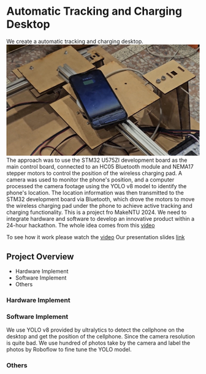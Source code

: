 # Automatic Tracking and Charging Desktop

We create a automatic tracking and charging desktop. 
<img src = './success_charging.jpg'>
The approach was to use the STM32 U575ZI development board as the main control board, connected to an HC05 Bluetooth module and NEMA17 stepper motors to control the position of the wireless charging pad. A camera was used to monitor the phone's position, and a computer processed the camera footage using the YOLO v8 model to identify the phone's location. The location information was then transmitted to the STM32 development board via Bluetooth, which drove the motors to move the wireless charging pad under the phone to achieve active tracking and charging functionality.
This is a project fro MakeNTU 2024. We need to integrate hardware and software to develop an innovative product within a 24-hour hackathon.
The whole idea comes from this [video](https://www.youtube.com/watch?v=JrasYJDyg4Q)

To see how it work please watch the [video](https://drive.google.com/file/d/1D8ejN8aws75AzB3uTx0aBy2nEfk7af9W/view?usp=sharing) 
Our presentation slides [link](https://docs.google.com/presentation/d/15X92Lmv90sgRnkveBSQfuRx1iELKd2kf/edit?usp=sharing&ouid=102782269072995870803&rtpof=true&sd=true)

## Project Overview

- Hardware Implement
- Software Implement
- Others

### Hardware Implement

### Software Implement
We use YOLO v8 provided by ultralytics to detect the cellphone on the desktop and get the position of the cellphone. Since the camera resolution is quite bad. We use hundred of photos take by the camera and label the photos by Roboflow to fine tune the YOLO model.

### Others

